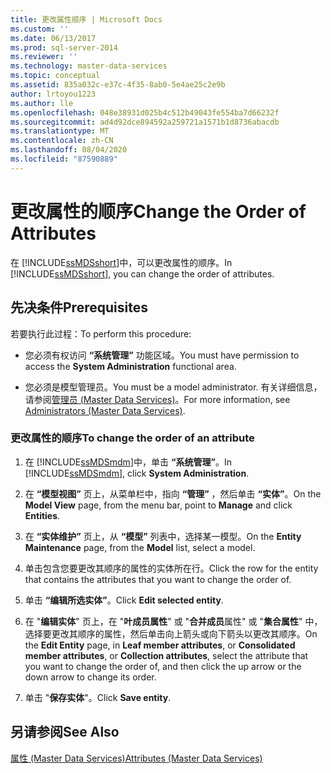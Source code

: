 ```yaml
---
title: 更改属性顺序 | Microsoft Docs
ms.custom: ''
ms.date: 06/13/2017
ms.prod: sql-server-2014
ms.reviewer: ''
ms.technology: master-data-services
ms.topic: conceptual
ms.assetid: 835a032c-e37c-4f35-8ab0-5e4ae25c2e9b
author: lrtoyou1223
ms.author: lle
ms.openlocfilehash: 048e38931d025b4c512b49043fe554ba7d66232f
ms.sourcegitcommit: ad4d92dce894592a259721a1571b1d8736abacdb
ms.translationtype: MT
ms.contentlocale: zh-CN
ms.lasthandoff: 08/04/2020
ms.locfileid: "87590889"
---
```

# <a name="change-the-order-of-attributes"></a><span data-ttu-id="40d68-102">更改属性的顺序</span><span class="sxs-lookup"><span data-stu-id="40d68-102">Change the Order of Attributes</span></span>
  <span data-ttu-id="40d68-103">在 [!INCLUDE[ssMDSshort](../includes/ssmdsshort-md.md)]中，可以更改属性的顺序。</span><span class="sxs-lookup"><span data-stu-id="40d68-103">In [!INCLUDE[ssMDSshort](../includes/ssmdsshort-md.md)], you can change the order of attributes.</span></span>  
  
## <a name="prerequisites"></a><span data-ttu-id="40d68-104">先决条件</span><span class="sxs-lookup"><span data-stu-id="40d68-104">Prerequisites</span></span>  
 <span data-ttu-id="40d68-105">若要执行此过程：</span><span class="sxs-lookup"><span data-stu-id="40d68-105">To perform this procedure:</span></span>  
  
-   <span data-ttu-id="40d68-106">您必须有权访问 **“系统管理”** 功能区域。</span><span class="sxs-lookup"><span data-stu-id="40d68-106">You must have permission to access the **System Administration** functional area.</span></span>  
  
-   <span data-ttu-id="40d68-107">您必须是模型管理员。</span><span class="sxs-lookup"><span data-stu-id="40d68-107">You must be a model administrator.</span></span> <span data-ttu-id="40d68-108">有关详细信息，请参阅[管理员 &#40;Master Data Services&#41;](administrators-master-data-services.md)。</span><span class="sxs-lookup"><span data-stu-id="40d68-108">For more information, see [Administrators &#40;Master Data Services&#41;](administrators-master-data-services.md).</span></span>  
  
### <a name="to-change-the-order-of-an-attribute"></a><span data-ttu-id="40d68-109">更改属性的顺序</span><span class="sxs-lookup"><span data-stu-id="40d68-109">To change the order of an attribute</span></span>  
  
1.  <span data-ttu-id="40d68-110">在 [!INCLUDE[ssMDSmdm](../includes/ssmdsmdm-md.md)]中，单击 **“系统管理”**。</span><span class="sxs-lookup"><span data-stu-id="40d68-110">In [!INCLUDE[ssMDSmdm](../includes/ssmdsmdm-md.md)], click **System Administration**.</span></span>  
  
2.  <span data-ttu-id="40d68-111">在 **“模型视图”** 页上，从菜单栏中，指向 **“管理”** ，然后单击 **“实体”**。</span><span class="sxs-lookup"><span data-stu-id="40d68-111">On the **Model View** page, from the menu bar, point to **Manage** and click **Entities**.</span></span>  
  
3.  <span data-ttu-id="40d68-112">在 **“实体维护”** 页上，从 **“模型”** 列表中，选择某一模型。</span><span class="sxs-lookup"><span data-stu-id="40d68-112">On the **Entity Maintenance** page, from the **Model** list, select a model.</span></span>  
  
4.  <span data-ttu-id="40d68-113">单击包含您要更改其顺序的属性的实体所在行。</span><span class="sxs-lookup"><span data-stu-id="40d68-113">Click the row for the entity that contains the attributes that you want to change the order of.</span></span>  
  
5.  <span data-ttu-id="40d68-114">单击 **“编辑所选实体”**。</span><span class="sxs-lookup"><span data-stu-id="40d68-114">Click **Edit selected entity**.</span></span>  
  
6.  <span data-ttu-id="40d68-115">在 "**编辑实体**" 页上，在 "**叶成员属性**" 或 "**合并成员**属性" 或 "**集合属性**" 中，选择要更改其顺序的属性，然后单击向上箭头或向下箭头以更改其顺序。</span><span class="sxs-lookup"><span data-stu-id="40d68-115">On the **Edit Entity** page, in **Leaf member attributes**, or **Consolidated member attributes**, or **Collection attributes**, select the attribute that you want to change the order of, and then click the up arrow or the down arrow to change its order.</span></span>  
  
7.  <span data-ttu-id="40d68-116">单击 "**保存实体**"。</span><span class="sxs-lookup"><span data-stu-id="40d68-116">Click **Save entity**.</span></span>  
  
## <a name="see-also"></a><span data-ttu-id="40d68-117">另请参阅</span><span class="sxs-lookup"><span data-stu-id="40d68-117">See Also</span></span>  
 [<span data-ttu-id="40d68-118">属性 (Master Data Services)</span><span class="sxs-lookup"><span data-stu-id="40d68-118">Attributes &#40;Master Data Services&#41;</span></span>](../../2014/master-data-services/attributes-master-data-services.md)  
  
  
